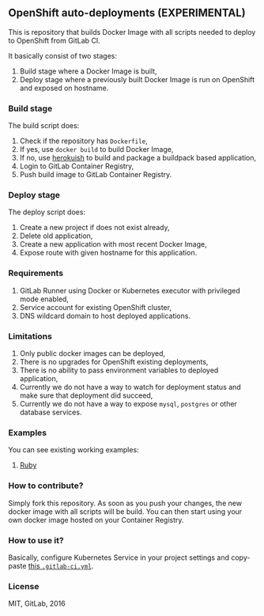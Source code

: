 ## OpenShift auto-deployments (EXPERIMENTAL)

This is repository that builds Docker Image with all scripts needed to
deploy to OpenShift from GitLab CI.

It basically consist of two stages:
1. Build stage where a Docker Image is built,
2. Deploy stage where a previously built Docker Image is run on OpenShift and
   exposed on hostname.

### Build stage

The build script does:
1. Check if the repository has `Dockerfile`,
2. If yes, use `docker build` to build Docker Image,
3. If no, use [herokuish](https://github.com/gliderlabs/herokuish) to build
   and package a buildpack based application,
4. Login to GitLab Container Registry,
5. Push build image to GitLab Container Registry.

### Deploy stage

The deploy script does:
1. Create a new project if does not exist already,
2. Delete old application,
3. Create a new application with most recent Docker Image,
4. Expose route with given hostname for this application.

### Requirements

1. GitLab Runner using Docker or Kubernetes executor with privileged mode enabled,
2. Service account for existing OpenShift cluster,
3. DNS wildcard domain to host deployed applications.

### Limitations

1. Only public docker images can be deployed,
2. There is no upgrades for OpenShift existing deployments,
3. There is no ability to pass environment variables to deployed application,
4. Currently we do not have a way to watch for deployment status and make sure
   that deployment did succeed,
5. Currently we do not have a way to expose `mysql`, `postgres` or other database
   services.

### Examples

You can see existing working examples:
1. [Ruby](https://gitlab.com/gitlab-examples/ruby-openshift-example/)

### How to contribute?

Simply fork this repository. As soon as you push your changes,
the new docker image with all scripts will be build.
You can then start using your own docker image hosted on your Container Registry.

### How to use it?

Basically, configure Kubernetes Service in your project settings and
copy-paste [this `.gitlab-ci.yml`](https://gitlab.com/gitlab-org/gitlab-ci-yml/blob/master/autodeploy/OpenShift.gitlab-ci.yml).

### License

MIT, GitLab, 2016
